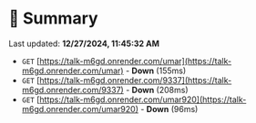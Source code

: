 # 📖 Summary
Last updated: **12/27/2024, 11:45:32 AM**

- `GET` [https://talk-m6gd.onrender.com/umar](https://talk-m6gd.onrender.com/umar) - **Down** (155ms)
- `GET` [https://talk-m6gd.onrender.com/9337](https://talk-m6gd.onrender.com/9337) - **Down** (208ms)
- `GET` [https://talk-m6gd.onrender.com/umar920](https://talk-m6gd.onrender.com/umar920) - **Down** (96ms)
